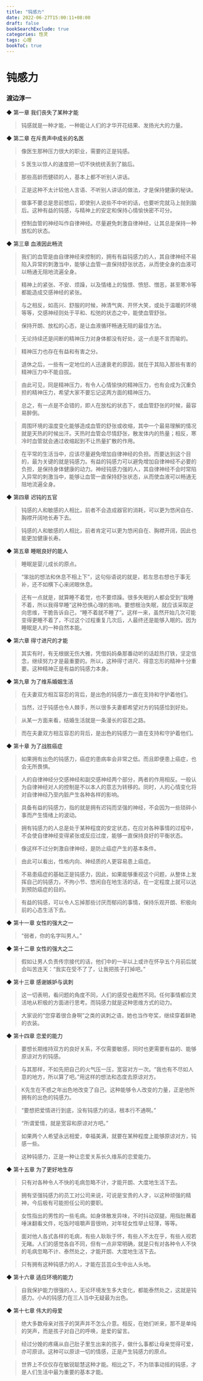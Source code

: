 ```yaml
---
title: "钝感力"
date: 2022-06-27T15:00:11+08:00
draft: false
bookSearchExclude: true
categories: 性灵
tags: 心理
bookToC: true
---
```


# 钝感力
### 渡边淳一

◆ 第一章 我们丧失了某种才能

> 钝感就是一种才能，一种能让人们的才华开花结果、发扬光大的力量。

◆ 第二章 在斥责声中成长的名医

> 像医生那种压力很大的职业，需要的正是钝感。

> S 医生以惊人的速度把一切不快统统丢到了脑后。

> 那些高龄而健硕的人，基本上都不听别人讲话。

> 正是这种不太计较他人言语、不听别人讲话的做法，才是保持健康的秘诀。

> 做事不要总是思前想后，即使别人说些不中听的话，也要听完就马上抛到脑后。这种有益的钝感，与精神上的安定和保持心情愉快密不可分。

> 控制血管的神经叫作自律神经。尽量避免刺激自律神经，让其总是保持一种放松的状态。

◆ 第三章 血液因此畅流

> 我们的血管是由自律神经来控制的，拥有有益钝感力的人，其自律神经不易陷入异常的刺激当中，能够让血管一直保持舒张状态，从而使全身的血液可以畅通无阻地流遍全身。

> 精神上的紧张、不安、烦躁，以及情绪上的恼恨、愤怒、憎恶，甚至寒冷等都能造成交感神经的紧张。

> 与之相反，如高兴、舒服的时候，神清气爽、开怀大笑，或处于温暖的环境等等，交感神经则处于平和、松弛的状态之中，能使血管舒张。

> 保持开朗、放松的心态，是让血液循环畅通无阻的最佳方法。

> 无论持续还是间断的精神压力对身体都没有好处，这一点是不言而喻的。

> 精神压力也存在有益和有害之分。

> 退休之后，一些有一定地位的人迅速衰老的原因，就在于其陷入那些有害的精神压力中不能自拔。

> 由此可见，同是精神压力，有令人心情愉快的精神压力，也有会成为沉重负担的精神压力，希望大家不要忘记这两方面的精神压力。

> 总之，有一点是不会错的，即人在放松的状态下，或血管舒张的时候，最容易醉倒。

> 周围环境的温度变化能够造成血管的舒张或收缩，其中一个最易理解的情况就是天热的时候出汗。天热时血管会尽情舒张，散发体内的热量；相反，寒冷时血管就会通过收缩起到不让热量扩散的作用。

> 在平常的生活当中，应该尽量避免增加自律神经的负担。而要达到这个目的，最为关键的就是钝感力。有益的钝感力可以避免增加自律神经不必要的负担，是保持身体健康的动力。神经钝感力强的人，其自律神经不会时常陷入异常的刺激当中，能够让血管一直保持舒张状态，从而使血液可以畅通无阻地流遍全身。

◆ 第四章 迟钝的五官

> 钝感的人和敏感的人相比，前者不会造成器官的消耗，可以更为悠闲自在、胸襟开阔地长寿下去。

> 钝感的人和敏感的人相比，前者肯定可以更为悠闲自在、胸襟开阔，因此也能更加健康长寿。

◆ 第五章 睡眠良好的能人

> 睡眠是婴儿成长的原点。

> “笨拙的想法和休息不相上下”，这句俗语说的就是，若左思右想也于事无补，还不如横下心来闭眼休息。

> 还有一点就是，就算睡不着觉，也不要烦躁。很多失眠的人都会受到“我睡不着，所以我得早睡”这种恐惧心理的影响。要想根治失眠，就应该采取逆向思维，干脆告诉自己，“睡不着就不睡了”。这样一来，虽然开始几次可能变得更睡不着了，不过这个过程重复几次后，人最终还是能够入眠的。因为睡眠是人的一种自然本能。

◆ 第六章 得寸进尺的才能

> 其实有时，有无根据无伤大雅，凭借妈妈桑那番动听的话趁热打铁，坚定信念，继续努力才是最重要的。所以，这种得寸进尺、得意忘形的精神十分重要。这种精神正是有益的钝感力本身。

◆ 第九章 为了维系婚姻生活

> 在夫妻双方相互容忍的背后，是出色的钝感力一直在支持和守护着他们。

> 当然，过于钝感也令人棘手，所以很多夫妻都希望对方的钝感恰到好处。

> 从某一方面来看，结婚生活就是一条漫长的容忍之路。

> 而在夫妻双方相互容忍的背后，是出色的钝感力一直在支持和守护着他们。

◆ 第十章 为了战胜癌症

> 如果拥有出色的钝感力，癌症的患病率会非常之低。而且即便患上癌症，也会无所畏惧。

> 人的自律神经分交感神经和副交感神经两个部分，两者的作用相反。一般认为自律神经对人的控制是不以本人的意志为转移的。同时，人的心情变化将对自律神经乃至内脏产生各种各样的影响。

> 具备有益的钝感力，指的就是拥有迟钝而坚强的神经，不会因为一些琐碎小事而产生情绪上的波动。

> 拥有钝感力的人总是处于某种程度的安定状态，在应对各种事情的过程中，不会使自律神经变得紧张或反应过度，能够一直保持良好的平衡状态。

> 像这样不过分刺激自律神经，是防止癌症产生的基本条件。

> 由此可以看出，性格内向、神经质的人更容易患上癌症。

> 不易患癌症的基础正是钝感力，因此，如果能够重视这个问题，从整体上发挥自己的钝感力，不拘小节、悠闲自在地生活的话，在一定程度上就可以达到预防癌症的目的。

> 有益的钝感，可以令人忘掉那些讨厌而郁闷的事情，保持乐观开朗、积极向前的心态生活下去。

◆ 第十一章 女性的强大之一

> “弱者，你的名字叫男人。”

◆ 第十二章 女性的强大之二

> 假如让男人负责传宗接代的话，他们中的一半以上或许在怀孕五个月前后就会叫苦连天：“我实在受不了了，让我把孩子打掉吧。”

◆ 第十三章 感谢嫉妒与讽刺

> 这一切表明，看问题的角度不同，人们的感受也截然不同。任何事情都应灵活地从积极的方面进行思考。而钝感力就是这种思维方式的动力。

> 大家说的“您穿着很合身啊”之类的讽刺之语，她也当作夸奖，继续穿着鲜艳的衣装。

◆ 第十四章 恋爱的能力

> 要想长期维持双方的良好关系，不仅需要敏感，同时也更需要有益的、能够原谅对方的钝感。

> 与其那样，不如先把自己的火气压一压，宽容对方一次。“我也有不尽如人意的地方，所以算了吧。”用这样的想法和态度去原谅对方。

> K先生在不惑之年出色地改变了自己。这种能够令人改变的力量，正是他所拥有的出色的钝感力。

> “要想把爱情进行到底，没有钝感力的话，根本行不通啊。”

> “所谓爱情，就是宽容和原谅对方吧。”

> 如果两个人希望永远相爱，幸福美满，就要在某种程度上能够原谅对方，钝感一些。

> 这种钝感力，正是一种让恋爱关系长久维系的恋爱能力。

◆ 第十五章 为了更好地生存

> 只有对各种令人不快的毛病忽略不计，才能开朗、大度地生活下去。

> 拥有坚强钝感力的员工对公司来说，可说是宝贵的人才，以这种顽强的精神，今后极有可能担任公司的要职。

> 女性指出的男性的一些毛病。如身体散发异味，不时抖动双腿，用指肚蘸着唾沫翻看文件，吃饭时咀嚼声音很响，对年轻女性举止轻薄，等等。

> 面对他人各式各样的毛病，有些人耿耿于怀，有些人不太在乎，有些人视若无睹。人们的感觉各自不同，但有一点非常明确，就是只有对各种令人不快的毛病忽略不计、泰然处之，才能开朗、大度地生活下去。

> 只有拥有这种钝感力的人，才能在芸芸众生中出人头地。

◆ 第十六章 适应环境的能力

> 自我保护能力很强的人，无论环境发生多大变化，都能泰然处之，这就是钝感力。小A的钝感力在三人当中无疑最为出色。

◆ 第十七章 伟大的母爱

> 绝大多数母亲对孩子的哭声并不怎么介意。相反，在她们听来，那不是单纯的哭声，而是孩子对自己的呼唤，是爱的留言。

> 经过分娩的疼痛从自己肚子里生出来的孩子，做什么事都让母亲觉得可爱，亦可原谅。这种可以原谅一切的情感，正是产生钝感力的原点。

> 世界上不仅仅存在敏锐聪慧这种才能。相比之下，不为琐事动摇的钝感，才是人们生活中最为重要的基本才能。
